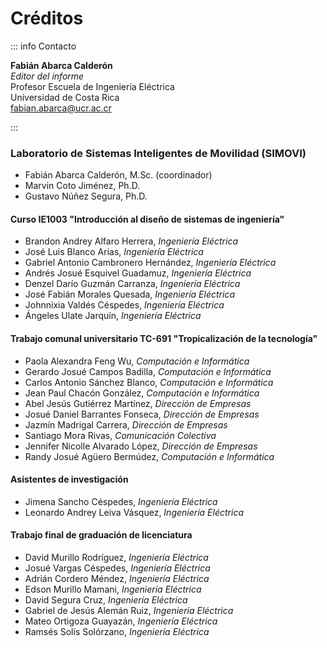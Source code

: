 # Créditos

::: info Contacto

**Fabián Abarca Calderón** <br>
_Editor del informe_ <br>
Profesor Escuela de Ingeniería Eléctrica <br>
Universidad de Costa Rica <br>
[fabian.abarca@ucr.ac.cr](mailto:fabian.abarca@ucr.ac.cr)

:::

### Laboratorio de Sistemas Inteligentes de Movilidad (SIMOVI)

- Fabián Abarca Calderón, M.Sc. (coordinador)
- Marvin Coto Jiménez, Ph.D.
- Gustavo Núñez Segura, Ph.D.

#### Curso IE1003 "Introducción al diseño de sistemas de ingeniería"

- Brandon Andrey Alfaro Herrera, _Ingeniería Eléctrica_
- José Luis Blanco Arias, _Ingeniería Eléctrica_
- Gabriel Antonio Cambronero Hernández, _Ingeniería Eléctrica_
- Andrés Josué Esquivel Guadamuz, _Ingeniería Eléctrica_
- Denzel Darío Guzmán Carranza, _Ingeniería Eléctrica_
- José Fabián Morales Quesada, _Ingeniería Eléctrica_
- Johnnixia Valdés Céspedes, _Ingeniería Eléctrica_
- Ángeles Ulate Jarquín, _Ingeniería Eléctrica_

#### Trabajo comunal universitario TC-691 "Tropicalización de la tecnología"

- Paola Alexandra Feng Wu, _Computación e Informática_
- Gerardo Josué Campos Badilla, _Computación e Informática_
- Carlos Antonio Sánchez Blanco, _Computación e Informática_
- Jean Paul Chacón González, _Computación e Informática_
- Abel Jesús Gutiérrez Martínez, _Dirección de Empresas_
- Josué Daniel Barrantes Fonseca, _Dirección de Empresas_
- Jazmín Madrigal Carrera, _Dirección de Empresas_
- Santiago Mora Rivas, _Comunicación Colectiva_
- Jennifer Nicolle Alvarado López, _Dirección de Empresas_
- Randy Josué Agüero Bermúdez, _Computación e Informática_

#### Asistentes de investigación

- Jimena Sancho Céspedes, _Ingeniería Eléctrica_
- Leonardo Andrey Leiva Vásquez, _Ingeniería Eléctrica_

#### Trabajo final de graduación de licenciatura

- David Murillo Rodríguez, _Ingeniería Eléctrica_
- Josué Vargas Céspedes, _Ingeniería Eléctrica_
- Adrián Cordero Méndez, _Ingeniería Eléctrica_
- Edson Murillo Mamani, _Ingeniería Eléctrica_
- David Segura Cruz, _Ingeniería Eléctrica_
- Gabriel de Jesús Alemán Ruiz, _Ingeniería Eléctrica_
- Mateo Ortigoza Guayazán, _Ingeniería Eléctrica_
- Ramsés Solís Solórzano, _Ingeniería Eléctrica_
